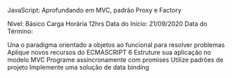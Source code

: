JavaScript: Aprofundando em MVC, padrão Proxy e Factory

Nível: Básico Carga Horária 12hrs Data do Início: 21/09/2020 Data do Término: 

Una o paradigma orientado a objetos ao funcional para resolver problemas
Aplique novos recursos do ECMASCRIPT 6
Estruture sua aplicação no modelo MVC
Programe assincronamente com promises
Utilize padrões de projeto
Implemente uma solução de data binding
